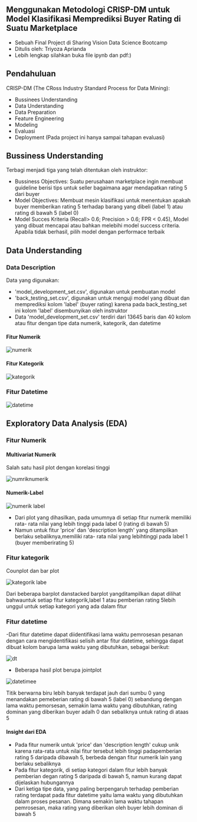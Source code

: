 ## Menggunakan Metodologi CRISP-DM untuk Model Klasifikasi Memprediksi Buyer Rating di Suatu Marketplace
- Sebuah Final Project di Sharing Vision Data Science Bootcamp
- Ditulis oleh: Triyoza Aprianda
- Lebih lengkap silahkan buka file ipynb dan pdf:)
## Pendahuluan
CRISP-DM (The CRoss Industry Standard Process for Data Mining):
- Bussinees Understanding
- Data Understanding
- Data Preparation
- Feature Engineering
- Modeling
- Evaluasi
- Deployment (Pada project ini hanya sampai tahapan evaluasi)
## Bussiness Understanding
Terbagi menjadi tiga yang telah ditentukan oleh instruktor:
- Bussiness Objectives: Suatu perusahaan marketplace ingin membuat guideline berisi tips untuk seller bagaimana agar mendapatkan rating 5 dari buyer
- Model Objectives: Membuat mesin klasifikasi untuk menentukan apakah buyer memberikan rating 5 terhadap barang yang dibeli (label 1) atau rating di bawah 5 (label 0)
- Model Succes Kriteria  (Recall> 0.6; Precision > 0.6; FPR < 0.45), Model yang dibuat mencapai atau bahkan melebihi model success criteria. Apabila tidak berhasil, pilih model dengan performace terbaik
## Data Understanding
### Data Description
Data yang digunakan:
- 'model_development_set.csv', digunakan untuk pembuatan model
- 'back_testing_set.csv', digunakan untuk menguji model yang dibuat dan memprediksi kolom 'label' (buyer rating) karena pada back_testing_set ini kolom 'label' disembunyikan oleh instruktor
- Data 'model_development_set.csv' terdiri dari 13645 baris dan 40 kolom atau fitur dengan tipe data numerik, kategorik, dan datetime
#### Fitur Numerik

![numerik](https://user-images.githubusercontent.com/113491625/195153492-871d6ef0-326c-4fcb-96f8-1cbcb74b550d.PNG)
#### Fitur Kategorik

![kategorik](https://user-images.githubusercontent.com/113491625/195223820-076f3174-cb15-431f-af49-d9548334d3ca.PNG)
### Fitur Datetime

![datetime](https://user-images.githubusercontent.com/113491625/195223888-0bcaf27b-868a-4840-ac05-a2fd01fc8367.PNG)
## Exploratory Data Analysis (EDA)
### Fitur Numerik
#### Multivariat Numerik
Salah satu hasil plot dengan korelasi tinggi

![numriknumerik](https://user-images.githubusercontent.com/113491625/195224394-ffb706e0-04c5-4b4a-b44f-ef7ee3e82c06.PNG)
#### Numerik-Label
![numerik label](https://user-images.githubusercontent.com/113491625/195224483-19494df0-783f-444d-bd63-103faea26c24.PNG)
- Dari plot yang dihasilkan, pada umumnya di setiap fitur numerik memiliki rata- rata nilai yang lebih tinggi pada label 0 (rating di bawah 5)
- Namun untuk fitur 'price' dan 'description length' yang ditampilkan berlaku sebaliknya,memiliki rata- rata nilai yang lebihtinggi pada label 1 (buyer memberirating 5)
### Fitur kategorik
Counplot dan bar plot 

![kategorik labe](https://user-images.githubusercontent.com/113491625/195224533-c6820f80-3af2-4ad4-a2b6-9569a181b800.PNG)

Dari beberapa barplot danstacked barplot yangditampilkan dapat dilihat bahwauntuk setiap fitur kategorik,label 1 atau pemberian rating 5lebih unggul untuk setiap  kategori yang ada dalam fitur
### Fitur datetime
-Dari fitur datetime dapat diidentifikasi lama waktu pemrosesan pesanan dengan cara mengidentifikasi selisih antar fitur datetime, sehingga dapat dibuat kolom barupa lama waktu yang dibutuhkan, sebagai berikut:

![dt](https://user-images.githubusercontent.com/113491625/195225850-18bf900a-4c90-423f-afac-4baca328e559.PNG)

- Beberapa hasil plot berupa jointplot

![datetimee](https://user-images.githubusercontent.com/113491625/195224767-88eaf7d7-9aeb-4dbb-896e-ad82256d909c.PNG)

Titik berwarna biru lebih banyak terdapat jauh dari sumbu 0 yang menandakan pemeberian rating di bawah 5 (label 0) sebandung dengan lama waktu pemorsesan, semakin lama waktu yang dibutuhkan, rating dominan yang diberikan buyer adalh 0 dan sebaliknya untuk rating di ataas 5
#### Insight dari EDA
- Pada fitur numerik untuk 'price' dan 'description length' cukup unik karena rata-rata untuk nilai fitur tersebut lebih tinggi padapemberian rating 5 daripada dibawah 5, berbeda dengan fitur numerik lain yang berlaku sebaliknya
- Pada fitur kategorik, di setiap kategori dalam fitur lebih banyak pemberian degan rating 5 daripada di bawah 5, namun kurang dapat dijelaskan hubungannya
- Dari ketiga tipe data, yang paling berpengaruh terhadap pemberian rating terdapat pada fitur datetime yaitu lama waktu yang dibutuhkan dalam proses pesanan. Dimana semakin lama waktu tahapan pemrosesan, maka rating yang diberikan oleh buyer lebih dominan di bawah 5





